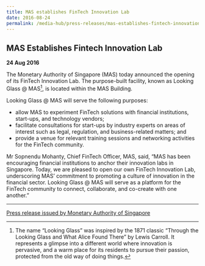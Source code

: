 ```yaml
---
title: MAS establishes FinTech Innovation Lab
date: 2016-08-24
permalink: /media-hub/press-releases/mas-establishes-fintech-innovation-lab
---
```

## MAS Establishes Fintech Innovation Lab ##

**24 Aug 2016**

The Monetary Authority of Singapore (MAS) today announced the opening of its FinTech Innovation Lab. The purpose-built facility, known as Looking Glass @ MAS[^1], is located within the MAS Building.

Looking Glass @ MAS will serve the following purposes:

* allow MAS to experiment FinTech solutions with financial institutions, start-ups, and technology vendors;
* facilitate consultations for start-ups by industry experts on areas of interest such as legal, regulation, and business-related matters; and
* provide a venue for relevant training sessions and networking activities for the FinTech community.
    
Mr Sopnendu Mohanty, Chief FinTech Officer, MAS, said, “MAS has been encouraging financial institutions to anchor their innovation labs in Singapore. Today, we are pleased to open our own FinTech Innovation Lab, underscoring MAS’ commitment to promoting a culture of innovation in the financial sector. Looking Glass @ MAS will serve as a platform for the FinTech community to connect, collaborate, and co-create with one another.”

--------

[^1]: The name “Looking Glass” was inspired by the 1871 classic “Through the Looking Glass and What Alice Found There” by Lewis Carroll. It represents a glimpse into a different world where innovation is pervasive, and a warm place for its residents to pursue their passion, protected from the old way of doing things.

[Press release issued by Monetary Authority of Singapore](https://www.mas.gov.sg/news/media-releases/2016/mas-establishes-fintech-innovation-lab)